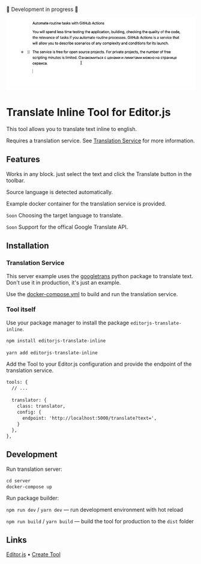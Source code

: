 🚧 Development in progress 🚧

![Translate Inline Demo Video](./docs/demo.gif)

# Translate Inline Tool for Editor.js

This tool allows you to translate text inline to english. 

Requires a translation service. See [Translation Service](#translation-service) for more information.

## Features

Works in any block. just select the text and click the Translate button in the toolbar.

Source language is detected automatically.

Example docker container for the translation service is provided.

`Soon` Choosing the target language to translate.

`Soon` Support for the offical Google Translate API.

## Installation

### Translation Service

This server example uses the [googletrans](https://github.com/ssut/py-googletrans) python package to translate text. Don't use it in production, it's just an example.

Use the [docker-compose.yml](./server/docker-compose.yml) to build and run the translation service.

### Tool itself

Use your package manager to install the package `editorjs-translate-inline`.

```
npm install editorjs-translate-inline

yarn add editorjs-translate-inline
```

Add the Tool to your Editor.js configuration and provide the endpoint of the translation service.

```
tools: {
  // ...

  translator: {
    class: translator,
    config: {
      endpoint: 'http://localhost:5000/translate?text=',
    }
  },
},
```

## Development

Run translation server:

```
cd server
docker-compose up
```

Run package builder:

`npm run dev` / `yarn dev` — run development environment with hot reload

`npm run build` / `yarn build` — build the tool for production to the `dist` folder

## Links

[Editor.js](https://editorjs.io) • [Create Tool](https://github.com/editor-js/create-tool)